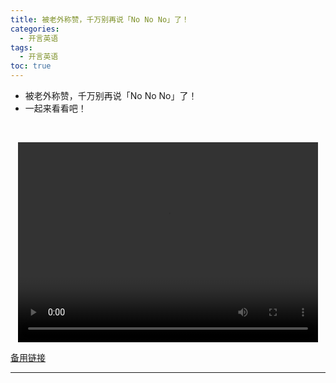 ```yaml
---
title: 被老外称赞，千万别再说「No No No」了！
categories:
  - 开言英语
tags:
  - 开言英语
toc: true 
---
```



- 被老外称赞，千万别再说「No No No」了！
- 一起来看看吧！

 

<p style="text-align:center">
   <video width="480" height="320" controls>
       <source src="/video/ol/24.mp4">
   </video>
</p>
 <p><a href="/video/ol/24.mp4">备用链接</a></p>
 
---





